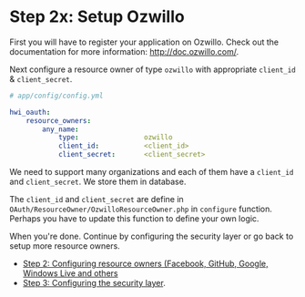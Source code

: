 Step 2x: Setup Ozwillo
======================
First you will have to register your application on Ozwillo. Check out the
documentation for more information: http://doc.ozwillo.com/.

Next configure a resource owner of type `ozwillo` with appropriate
`client_id` & `client_secret`.

```yaml
# app/config/config.yml

hwi_oauth:
    resource_owners:
        any_name:
            type:                ozwillo
            client_id:           <client_id>
            client_secret:       <client_secret>
```

We need to support many organizations and each of them have a `client_id` and `client_secret`. We store them in database.

The `client_id` and `client_secret` are define in `OAuth/ResourceOwner/OzwilloResourceOwner.php` in `configure` function.
Perhaps you have to update this function to define your own logic.

When you're done. Continue by configuring the security layer or go back to
setup more resource owners.

- [Step 2: Configuring resource owners (Facebook, GitHub, Google, Windows Live and others](../2-configuring_resource_owners.md)
- [Step 3: Configuring the security layer](../3-configuring_the_security_layer.md).
